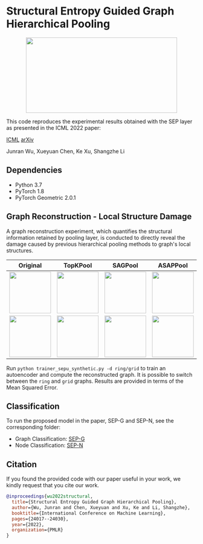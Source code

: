 # Structural Entropy Guided Graph Hierarchical Pooling

<p align="middle">
<img src="./figs/sep-framework.jpg" width="400" height="200">
</p>
    
This code reproduces the experimental results obtained with the SEP layer as presented in the ICML 2022 paper:

[ICML](https://proceedings.mlr.press/v162/wu22b/wu22b.html) 
[arXiv](https://arxiv.org/abs/2206.13510) 

Junran Wu, Xueyuan Chen, Ke Xu, Shangzhe Li


## Dependencies

* Python 3.7
* PyTorch 1.8
* PyTorch Geometric 2.0.1

## Graph Reconstruction - Local Structure Damage
A graph reconstruction experiment, which quantifies the structural information retained by pooling layer, is conducted to directly reveal the damage caused by previous hierarchical pooling methods to graph's local structures.
    
Original |  TopKPool | SAGPool | ASAPPool | DiffPool | minCutPool | SEP
:---:|:---:|:---:|:---:|:---:|:---:|:---:
<img src="./figs/origin-ring.jpg" width="110" height="110"> |  <img src="./figs/topk-ring.jpg" width="110" height="110"> | <img src="./figs/sag-ring.jpg" width="110" height="110"> | <img src="./figs/asap-ring.jpg" width="110" height="110"> | <img src="./figs/DiffPool-ring.png" width="110" height="110"> | <img src="./figs/minCutPool-ring.jpg" width="110" height="110"> | <img src="./figs/SEP-U-ring.jpg" width="110" height="110">
<img src="./figs/origin-grid.jpg" width="110" height="110"> |  <img src="./figs/topk-grid.jpg" width="110" height="110"> | <img src="./figs/sag-grid.jpg" width="110" height="110"> | <img src="./figs/asap-grid.jpg" width="110" height="110"> | <img src="./figs/DiffPool-grid.png" width="110" height="110"> | <img src="./figs/minCutPool-grid.jpg" width="110" height="110"> | <img src="./figs/SEP-U-grid.jpg" width="110" height="110">

Run ```python trainer_sepu_synthetic.py -d ring/grid``` to train an autoencoder and compute the reconstructed graph. It is possible to switch between the `ring` and `grid` graphs. Results are provided in terms of the Mean Squared Error.


## Classification

To run the proposed model in the paper, SEP-G and SEP-N, see the corresponding folder:

* Graph Classification: [SEP-G](https://github.com/Wu-Junran/SEP/tree/master/SEPG)
* Node Classification: [SEP-N](https://github.com/Wu-Junran/SEP/tree/master/SEPN)



## Citation

If you found the provided code with our paper useful in your work, we kindly request that you cite our work. </br>

```BibTex
@inproceedings{wu2022structural,
  title={Structural Entropy Guided Graph Hierarchical Pooling},
  author={Wu, Junran and Chen, Xueyuan and Xu, Ke and Li, Shangzhe},
  booktitle={International Conference on Machine Learning},
  pages={24017--24030},
  year={2022},
  organization={PMLR}
}
```
